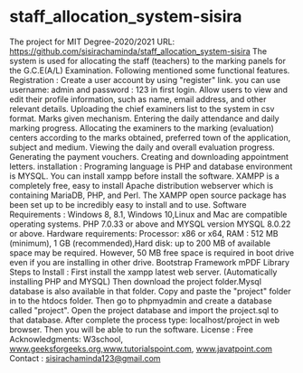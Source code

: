 # staff_allocation_system-sisira
 The project for MIT Degree-2020/2021
URL: https://github.com/sisirachaminda/staff_allocation_system-sisira
The system is used for allocating the staff (teachers) to the marking panels for the G.C.E(A/L) Examination.
Following mentioned some functional features.
Registration : Create a user account by using "register" link.
you can use username: admin and password : 123 in first login.
Allow users to view and edit their profile information, such as name, email address, and other relevant details.
Uploading the chief examiners list to the system in csv format. 
Marks given mechanism.
Entering the daily attendance and daily marking progress.
Allocating the examiners to the marking (evaluation) centers according to the marks obtained, preferred town of the application, subject and medium.
Viewing the daily and overall evaluation progress.
Generating the payment vouchers.
Creating and downloading appointment letters.
installation : Programing language is PHP and database environment is MYSQL. You can install xampp before install the software.
 XAMPP is a completely free, easy to install Apache distribution webserver which is containing MariaDB, PHP, and Perl. The XAMPP open source package has been set up to be incredibly easy to install and to use.
Software Requirements : Windows 8, 8.1, Windows 10,Linux and Mac are compatible operating systems.
PHP 7.0.33 or above and MYSQL version MYSQL 8.0.22 or above.
Hardware requirements: Processor: x86 or x64, RAM : 512 MB (minimum), 1 GB (recommended),Hard disk: up to 200 MB of available space may be required. However, 50 MB free space is required in boot drive even if you are installing in other drive.
Bootstrap Framework
mPDF Library
Steps to Install : First install the xampp latest web server. (Automatically installing PHP and MYSQL)
Then download the project folder.Mysql database is also available in that folder.
Copy and paste the "project" folder in to the htdocs folder.
Then go to phpmyadmin and create a database called "project".
Open the project database and import the project.sql to that database.
After complete the process type: localhost/project in web browser. Then you will be able to run the software.
License : Free
Acknowledgments: W3school, www.geeksforgeeks.org,www.tutorialspoint.com, www.javatpoint.com
Contact : sisirachaminda123@gmail.com
